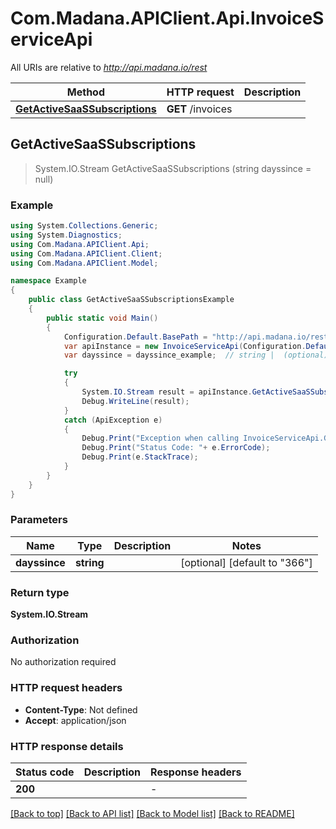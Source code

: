 # Com.Madana.APIClient.Api.InvoiceServiceApi

All URIs are relative to *http://api.madana.io/rest*

Method | HTTP request | Description
------------- | ------------- | -------------
[**GetActiveSaaSSubscriptions**](InvoiceServiceApi.md#getactivesaassubscriptions) | **GET** /invoices | 



## GetActiveSaaSSubscriptions

> System.IO.Stream GetActiveSaaSSubscriptions (string dayssince = null)



### Example

```csharp
using System.Collections.Generic;
using System.Diagnostics;
using Com.Madana.APIClient.Api;
using Com.Madana.APIClient.Client;
using Com.Madana.APIClient.Model;

namespace Example
{
    public class GetActiveSaaSSubscriptionsExample
    {
        public static void Main()
        {
            Configuration.Default.BasePath = "http://api.madana.io/rest";
            var apiInstance = new InvoiceServiceApi(Configuration.Default);
            var dayssince = dayssince_example;  // string |  (optional)  (default to "366")

            try
            {
                System.IO.Stream result = apiInstance.GetActiveSaaSSubscriptions(dayssince);
                Debug.WriteLine(result);
            }
            catch (ApiException e)
            {
                Debug.Print("Exception when calling InvoiceServiceApi.GetActiveSaaSSubscriptions: " + e.Message );
                Debug.Print("Status Code: "+ e.ErrorCode);
                Debug.Print(e.StackTrace);
            }
        }
    }
}
```

### Parameters


Name | Type | Description  | Notes
------------- | ------------- | ------------- | -------------
 **dayssince** | **string**|  | [optional] [default to &quot;366&quot;]

### Return type

**System.IO.Stream**

### Authorization

No authorization required

### HTTP request headers

- **Content-Type**: Not defined
- **Accept**: application/json

### HTTP response details
| Status code | Description | Response headers |
|-------------|-------------|------------------|
| **200** |  |  -  |

[[Back to top]](#)
[[Back to API list]](../README.md#documentation-for-api-endpoints)
[[Back to Model list]](../README.md#documentation-for-models)
[[Back to README]](../README.md)

